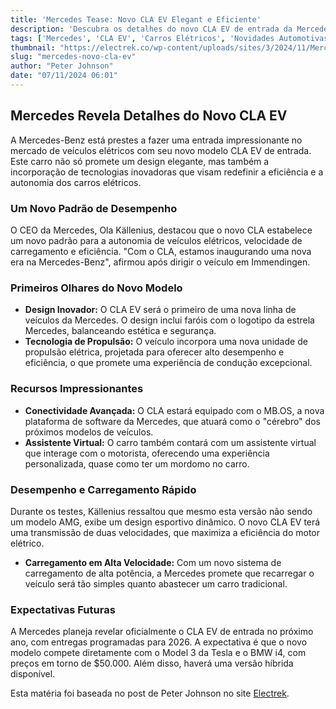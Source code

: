```yaml
---
title: 'Mercedes Tease: Novo CLA EV Elegant e Eficiente'
description: 'Descubra os detalhes do novo CLA EV de entrada da Mercedes, com design elegante e tecnologia avançada.'
tags: ['Mercedes', 'CLA EV', 'Carros Elétricos', 'Novidades Automotivas']
thumbnail: "https://electrek.co/wp-content/uploads/sites/3/2024/11/Mercedes-entry-level-CLA-EV-2.jpeg?quality=82&strip=all&w=1400"
slug: "mercedes-novo-cla-ev"
author: "Peter Johnson"
date: "07/11/2024 06:01"
---
```


## Mercedes Revela Detalhes do Novo CLA EV

A Mercedes-Benz está prestes a fazer uma entrada impressionante no mercado de veículos elétricos com seu novo modelo CLA EV de entrada. Este carro não só promete um design elegante, mas também a incorporação de tecnologias inovadoras que visam redefinir a eficiência e a autonomia dos carros elétricos.

### Um Novo Padrão de Desempenho
O CEO da Mercedes, Ola Källenius, destacou que o novo CLA estabelece um novo padrão para a autonomia de veículos elétricos, velocidade de carregamento e eficiência. "Com o CLA, estamos inaugurando uma nova era na Mercedes-Benz", afirmou após dirigir o veículo em Immendingen.

### Primeiros Olhares do Novo Modelo
- **Design Inovador:** O CLA EV será o primeiro de uma nova linha de veículos da Mercedes. O design inclui faróis com o logotipo da estrela Mercedes, balanceando estética e segurança.
- **Tecnologia de Propulsão:** O veículo incorpora uma nova unidade de propulsão elétrica, projetada para oferecer alto desempenho e eficiência, o que promete uma experiência de condução excepcional.

### Recursos Impressionantes
- **Conectividade Avançada:** O CLA estará equipado com o MB.OS, a nova plataforma de software da Mercedes, que atuará como o "cérebro" dos próximos modelos de veículos.
- **Assistente Virtual:** O carro também contará com um assistente virtual que interage com o motorista, oferecendo uma experiência personalizada, quase como ter um mordomo no carro.

### Desempenho e Carregamento Rápido
Durante os testes, Källenius ressaltou que mesmo esta versão não sendo um modelo AMG, exibe um design esportivo dinâmico. O novo CLA EV terá uma transmissão de duas velocidades, que maximiza a eficiência do motor elétrico.
- **Carregamento em Alta Velocidade:** Com um novo sistema de carregamento de alta potência, a Mercedes promete que recarregar o veículo será tão simples quanto abastecer um carro tradicional.

### Expectativas Futuras
A Mercedes planeja revelar oficialmente o CLA EV de entrada no próximo ano, com entregas programadas para 2026. A expectativa é que o novo modelo compete diretamente com o Model 3 da Tesla e o BMW i4, com preços em torno de $50.000. Além disso, haverá uma versão híbrida disponível.

Esta matéria foi baseada no post de Peter Johnson no site [Electrek](https://electrek.co/2024/11/06/mercedes-teases-entry-level-cla-ev-its-looking-sleek-video/).
